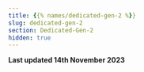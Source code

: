 ```yaml
---
title: {{% names/dedicated-gen-2 %}}
slug: dedicated-gen-2
section: Dedicated-Gen-2
hidden: true
---
```


**Last updated 14th November 2023**

